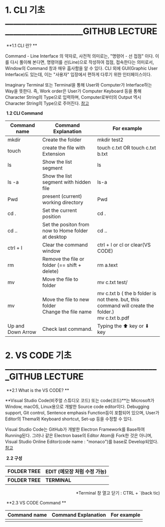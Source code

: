 # 1. CLI 기초________________________________________________________GITHUB LECTURE

​	**1.1 CLI 란? **

 Command - Line Interface 의 약자로, 사전적 의미로는, "명령어 - 선 접점" 이다. 이를 다시 풀이해 본다면, 명령어를 선(Line)으로 작성하여 접점, 접속한다는 의미로서, Window의 Command 창과 매우 흡사함을 알 수 있다. CLI 외에 GUI(Graphic User Interface)도 있는데, 이는 "사용자" 입장에서 편하게 다루기 위한 인터페이스이다.

 Imaginary Terminal 또는 Terminal을 통해 User와 Computer가 Interface하는 Way을 뜻한다. 즉, Work order은 User가 Computer Keyboard 등을 통해 Character String의 Type으로 입력하며, Computer로부터의 Output 역시 Character String의 Type으로 주어진다. [참고](https://ko.wikipedia.org/wiki/%EB%AA%85%EB%A0%B9_%EC%A4%84_%EC%9D%B8%ED%84%B0%ED%8E%98%EC%9D%B4%EC%8A%A4)

​	**1.2 CLI Command**

| Command name      | Command Explanation                                    | For example                                                  |
| ----------------- | ------------------------------------------------------ | ------------------------------------------------------------ |
| mkdir             | Create the folder                                      | mkdir test2                                                  |
| touch             | create the file with Extension                         | touch c.txt OR touch c.txt b.txt                             |
| ls                | Show the list segment                                  | ls                                                           |
| ls -a             | Show the list segment with hidden file                 | ls-a                                                         |
| Pwd               | present (current) working directory                    | Pwd                                                          |
| cd .              | Set the current position                               | cd .                                                         |
| cd ..             | Set the positon from now to Home folder at desktop     | cd ..                                                        |
| ctrl + l          | Clear the command window                               | ctrl + l or cl or clear(VS CODE)                             |
| rm                | Remove the file or folder (== shift + delete)          | rm a.text                                                    |
| mv                | Move the file to folder                                | mv c.txt test/                                               |
| mv                | Move the file to new folder <br />Change the file name | mv c.txt b ( the b folder is not there. but, this command will create the folder.) <br />mv c.txt b.pdf |
| Up and Down Arrow | Check last command.                                    | Typing the ⬆ key or ⬇ key                                    |



# 2. VS CODE 기초______________________________________GITHUB LECTURE

​	**2.1 What is the VS CODE? **

 **Visual Studio Code(비주얼 스튜디오 코드) 또는 code(코드)**는 Microsoft가 Window, macOS, Linux용으로 개발한 Source code editor이다. Debugging support, Git control,  Sentence emphasis Function등이 포함되어 있으며, User가 Editor의 Thema와 Keyboard shortcut, Set-up 등을 수정할 수 있다.

Visual Studio Code는 GitHub가 개발한 Electron Framework를 Base하여 Running된다. 그러나 같은 Electron base의 Editor Atom을 Fork한 것은 아니며, Visual Studio Online Editor(code name : "monaco")를 base로 Develop되었다. [참고](https://ko.wikipedia.org/wiki/%EB%B9%84%EC%A3%BC%EC%96%BC_%EC%8A%A4%ED%8A%9C%EB%94%94%EC%98%A4_%EC%BD%94%EB%93%9C)

​	**2.2 구성**

| FOLDER TREE     | EDIT (메모장 처럼 수정 가능) |
| --------------- | ---------------------------- |
| **FOLDER TREE** | **TERMINAL**                 |

<div style="text-align:right">*Terminal 창 열고 닫기 : CTRL + `(back tic)</div>





​	**2.3 VS CODE Command **

| Command name | Command Explanation | For example |
| ------------ | ------------------- | ----------- |
|              |                     |             |







































